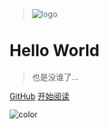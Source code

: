 > ![logo](https://docsify.js.org/_media/icon.svg)

# Hello World 

> 也是没谁了...

[GitHub](https://github.com/bravehui9402)
[开始阅读](README.md)

<!-- 背景色 -->
![color](#2f4253)